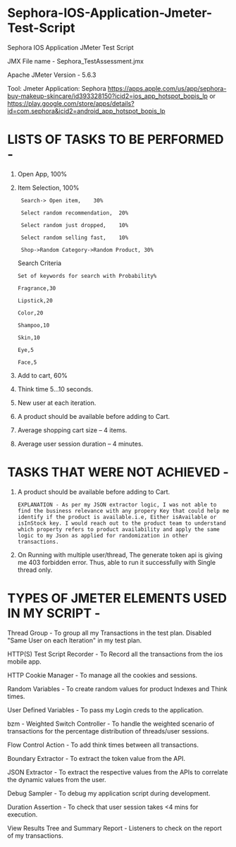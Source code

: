 # Sephora-IOS-Application-Jmeter-Test-Script
Sephora IOS Application JMeter Test Script

JMX File name - Sephora_TestAssessment.jmx

Apache JMeter Version - 5.6.3

Tool: Jmeter
Application: Sephora
https://apps.apple.com/us/app/sephora-buy-makeup-skincare/id393328150?icid2=ios_app_hotspot_bopis_lp or
https://play.google.com/store/apps/details?id=com.sephora&icid2=android_app_hotspot_bopis_lp 

# LISTS OF TASKS TO BE PERFORMED - 

1. 	Open App,	100%

2. 	Item Selection,	100%
 	
         Search-> Open item,	30%
   
      	 Select random recommendation,	20%
        
      	 Select random just dropped,	10%	
        
      	 Select random selling fast,	10%	
        
      	 Shop->Random Category->Random Product,	30%

    Search Criteria
   	
   	    Set of keywords for search with Probability%
   	
        Fragrance,30
   	
        Lipstick,20
   	
        Color,20
   	
        Shampoo,10
   	
        Skin,10
   	
        Eye,5
   	
        Face,5

   
4. 	Add to cart,	60%

5. 	Think time 5...10 seconds.

6. 	New user at each iteration.

7. 	A product should be available before adding to Cart.

8. 	Average shopping cart size – 4 items.

9. 	Average user session duration – 4 minutes.


# TASKS THAT WERE NOT ACHIEVED - 
  
 1. A product should be available before adding to Cart.
  
        EXPLANATION - As per my JSON extractor logic, I was not able to find the business relevance with any propery Key that could help me identify if the product is available.i.e, Either isAvailable or isInStock key. I would reach out to the product team to understand which property refers to product availability and apply the same logic to my Json as applied for randomization in other transactions.

  2. On Running with multiple user/thread, The generate token api is giving me 403 forbidden error. Thus, able to run it successfully with Single thread only.


# TYPES OF JMETER ELEMENTS USED IN MY SCRIPT - 

Thread Group - To group all my Transactions in the test plan.
Disabled "Same User on each Iteration" in my test plan.

HTTP(S) Test Script Recorder - To Record all the transactions from the ios mobile app.

HTTP Cookie Manager - To manage all the cookies and sessions.

Random Variables - To create random values for product Indexes and Think times.

User Defined Variables - To pass my Login creds to the application.

bzm - Weighted Switch Controller - To handle the weighted scenario of transactions for the percentage distribution of threads/user sessions.

Flow Control Action - To add think times between all transactions.

Boundary Extractor - To extract the token value from the API.

JSON Extractor - To extract the respective values from the APIs to correlate the dynamic values from the user.

Debug Sampler - To debug my application script during development.

Duration Assertion - To check that user session takes <4 mins for execution.

View Results Tree and Summary Report - Listeners to check on the report of my transactions.
